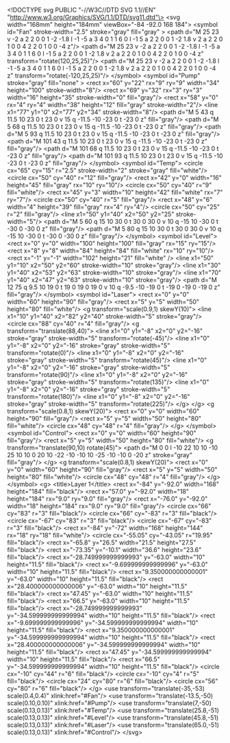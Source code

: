 \<!DOCTYPE svg PUBLIC "-//W3C//DTD SVG 1.1//EN"
"http://www.w3.org/Graphics/SVG/1.1/DTD/svg11.dtd"\> \<svg width="168mm"
height="184mm" viewBox="-84 -92.0 168 184"\> \<symbol id="Fan"
stroke-width="2.5" stroke="gray" fill="gray" \> \<path d="M 25 23 v -2 a
2 2 0 0 1 -2 -1.8 l -1 -5 a 3 4 0 1 1 6 0 l -1 5 a 2 2 0 0 1 -2 1.8 v 2
a 2 2 0 1 0 0 4 2 2 0 1 0 0 -4 z"/\> \<path d="M 25 23 v -2 a 2 2 0 0 1
-2 -1.8 l -1 -5 a 3 4 0 1 1 6 0 l -1 5 a 2 2 0 0 1 -2 1.8 v 2 a 2 2 0 1
0 0 4 2 2 0 1 0 0 -4 z" transform="rotate(120,25,25)"/\> \<path d="M 25
23 v -2 a 2 2 0 0 1 -2 -1.8 l -1 -5 a 3 4 0 1 1 6 0 l -1 5 a 2 2 0 0 1
-2 1.8 v 2 a 2 2 0 1 0 0 4 2 2 0 1 0 0 -4 z"
transform="rotate(-120,25,25)"/\> \</symbol\> \<symbol id="Pump"
stroke="gray" fill="none" \> \<rect x="60" y="22" rx="9" ry="9"
width="34" height="100" stroke-width="8"/\> \<rect x="69" y="32" rx="3"
ry="3" width="16" height="35" stroke-width="0" fill="gray"/\> \<rect
x="58" y="0" rx="4" ry="4" width="38" height="12" fill="gray"
stroke-width="2"/\> \<line x1="77" y1="0" x2="77" y2="34"
stroke-width="8"/\> \<path d="M 5 43 q 11.5 10 23 0 t 23 0 v 15 q -11.5
-10 -23 0 t -23 0 z" fill="gray"/\> \<path d="M 5 68 q 11.5 10 23 0 t 23
0 v 15 q -11.5 -10 -23 0 t -23 0 z" fill="gray"/\> \<path d="M 5 93 q
11.5 10 23 0 t 23 0 v 15 q -11.5 -10 -23 0 t -23 0 z" fill="gray"/\>
\<path d="M 101 43 q 11.5 10 23 0 t 23 0 v 15 q -11.5 -10 -23 0 t -23 0
z" fill="gray"/\> \<path d="M 101 68 q 11.5 10 23 0 t 23 0 v 15 q -11.5
-10 -23 0 t -23 0 z" fill="gray"/\> \<path d="M 101 93 q 11.5 10 23 0 t
23 0 v 15 q -11.5 -10 -23 0 t -23 0 z" fill="gray"/\> \</symbol\>
\<symbol id="Temp"\> \<circle cx="65" cy="15" r="2.5" stroke-width="2"
stroke="gray" fill="white"/\> \<circle cx="50" cy="40" r="12"
fill="gray"/\> \<rect x="42" y="0" width="16" height="45" fill="gray"
rx="10" ry="10"/\> \<circle cx="50" cy="40" r="9" fill="white"/\> \<rect
x="45" y="3" width="10" height="42" fill="white" rx="7" ry="7"/\>
\<circle cx="50" cy="40" r="5" fill="gray"/\> \<rect x="48" y="6"
width="4" height="39" fill="gray" rx="4" ry="4"/\> \<circle cx="50"
cy="25" r="2" fill="gray"/\> \<line x1="50" y1="40" x2="50" y2="25"
stroke-width="5"/\> \<path d="M 5 60 q 15 10 30 0 t 30 0 30 0 v 10 q -15
10 -30 0 t -30 0 -30 0 z" fill="gray"/\> \<path d="M 5 80 q 15 10 30 0 t
30 0 30 0 v 10 q -15 10 -30 0 t -30 0 -30 0 z" fill="gray"/\>
\</symbol\> \<symbol id="Level"\> \<rect x="0" y="0" width="100"
height="100" fill="gray" rx="15" ry="15"/\> \<rect x="8" y="8"
width="84" height="84" fill="white" rx="10" ry="10"/\> \<rect x="-1"
y="-1" width="102" height="21" fill="white" /\> \<line x1="50" y1="10"
x2="50" y2="60" stroke-width="10" stroke="gray"/\> \<line x1="30"
y1="40" x2="53" y2="63" stroke-width="10" stroke="gray"/\> \<line
x1="70" y1="40" x2="47" y2="63" stroke-width="10" stroke="gray"/\>
\<path d="M 12 75 q 9.5 10 19 0 t 19 0 19 0 19 0 v 10 q -9.5 -10 -19 0 t
-19 0 -19 0 -19 0 z" fill="gray"/\> \</symbol\> \<symbol id="Laser"\>
\<rect x="0" y="0" width="60" height="90" fill="gray"/\> \<rect x="5"
y="5" width="50" height="80" fill="white"/\> \<g transform="scale(0.9,1)
skewY(10)"\> \<line x1="10" y1="40" x2="82" y2="40" stroke-width="5"
stroke="gray"/\> \<circle cx="88" cy="40" r="4" fill="gray"/\> \<g
transform="translate(88,40)"\> \<line x1="0" y1="-8" x2="0" y2="-16"
stroke="gray" stroke-width="5" transform="rotate(-45)"/\> \<line x1="0"
y1="-8" x2="0" y2="-16" stroke="gray" stroke-width="5"
transform="rotate(0)"/\> \<line x1="0" y1="-8" x2="0" y2="-16"
stroke="gray" stroke-width="5" transform="rotate(45)"/\> \<line x1="0"
y1="-8" x2="0" y2="-16" stroke="gray" stroke-width="5"
transform="rotate(90)"/\> \<line x1="0" y1="-8" x2="0" y2="-16"
stroke="gray" stroke-width="5" transform="rotate(135)"/\> \<line x1="0"
y1="-8" x2="0" y2="-16" stroke="gray" stroke-width="5"
transform="rotate(180)"/\> \<line x1="0" y1="-8" x2="0" y2="-16"
stroke="gray" stroke-width="5" transform="rotate(225)"/\> \</g\> \</g\>
\<g transform="scale(0.8,1) skewY(20)"\> \<rect x="0" y="0" width="60"
height="90" fill="gray"/\> \<rect x="5" y="5" width="50" height="80"
fill="white"/\> \<circle cx="48" cy="48" r="4" fill="gray"/\> \</g\>
\</symbol\> \<symbol id="Control"\> \<rect x="0" y="0" width="60"
height="90" fill="gray"/\> \<rect x="5" y="5" width="50" height="80"
fill="white"/\> \<g transform="translate(90,10) rotate(45)"\> \<path
d="M 0 0 l -10 22 10 10 -10 25 10 10 0 20 10 -22 -10 -10 10 -25 -10 -10
0 -20 z" stroke="gray" fill="gray"/\> \</g\> \<g transform="scale(0.8,1)
skewY(20)"\> \<rect x="0" y="0" width="60" height="90" fill="gray"/\>
\<rect x="5" y="5" width="50" height="80" fill="white"/\> \<circle
cx="48" cy="48" r="4" fill="gray"/\> \</g\> \</symbol\> \<g\>
\<title\>Layer 1\</title\> \<rect x="-84" y="-92.0" width="168"
height="184" fill="black"/\> \<rect x="57.0" y="-92.0" width="18"
height="184" rx="9.0" ry="9.0" fill="gray"/\> \<rect x="-76.0" y="-92.0"
width="18" height="184" rx="9.0" ry="9.0" fill="gray"/\> \<circle
cx="66" cy="83" r="3" fill="black"/\> \<circle cx="66" cy="-83" r="3"
fill="black"/\> \<circle cx="-67" cy="83" r="3" fill="black"/\> \<circle
cx="-67" cy="-83" r="3" fill="black"/\> \<rect x="-84" y="-72"
width="168" height="144" rx="18" ry="18" fill="white"/\> \<circle
cx="-55.05" cy="-43.05" r="19.95" fill="black"/\> \<rect x="-65.8"
y="26.5" width="21.5" height="27.5" fill="black"/\> \<rect x="-73.35"
y="-10.1" width="36.6" height="23.6" fill="black"/\> \<rect
x="-28.749999999999993" y="-63.0" width="10" height="11.5"
fill="black"/\> \<rect x="-9.699999999999996" y="-63.0" width="10"
height="11.5" fill="black"/\> \<rect x="9.350000000000001" y="-63.0"
width="10" height="11.5" fill="black"/\> \<rect x="28.400000000000006"
y="-63.0" width="10" height="11.5" fill="black"/\> \<rect x="47.45"
y="-63.0" width="10" height="11.5" fill="black"/\> \<rect x="66.5"
y="-63.0" width="10" height="11.5" fill="black"/\> \<rect
x="-28.749999999999993" y="-34.599999999999994" width="10" height="11.5"
fill="black"/\> \<rect x="-9.699999999999996" y="-34.599999999999994"
width="10" height="11.5" fill="black"/\> \<rect x="9.350000000000001"
y="-34.599999999999994" width="10" height="11.5" fill="black"/\> \<rect
x="28.400000000000006" y="-34.599999999999994" width="10" height="11.5"
fill="black"/\> \<rect x="47.45" y="-34.599999999999994" width="10"
height="11.5" fill="black"/\> \<rect x="66.5" y="-34.599999999999994"
width="10" height="11.5" fill="black"/\> \<circle cx="-10" cy="44" r="6"
fill="black"/\> \<circle cx="-10" cy="4" r="5" fill="black"/\> \<circle
cx="24" cy="80" r="6" fill="black"/\> \<circle cx="56" cy="80" r="6"
fill="black"/\> \</g\> \<use transform="translate(-35,-53)
scale(0.4,0.4)" xlink:href="#Fan"/\> \<use
transform="translate(-13.5,-50) scale(0.10,0.10)" xlink:href="#Pump"/\>
\<use transform="translate(7,-50) scale(0.13,0.13)"
xlink:href="#Temp"/\> \<use transform="translate(25.8,-51)
scale(0.13,0.13)" xlink:href="#Level"/\> \<use
transform="translate(45.8,-51) scale(0.13,0.13)" xlink:href="#Laser"/\>
\<use transform="translate(65.0,-51) scale(0.13,0.13)"
xlink:href="#Control"/\> \</svg\>